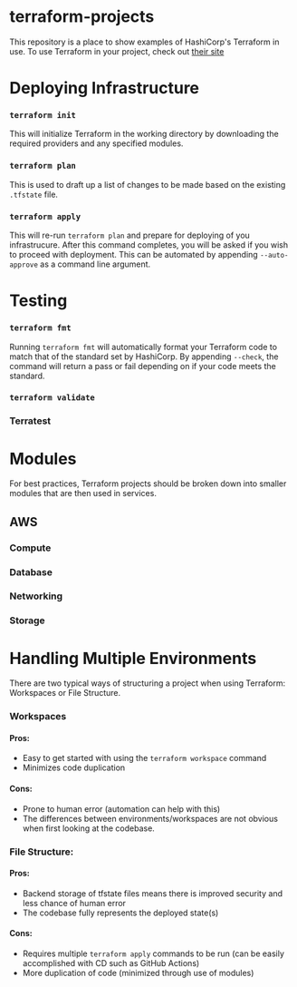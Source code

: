 # terraform-projects
This repository is a place to show examples of HashiCorp's Terraform in use.
To use Terraform in your project, check out [their site](https://www.terraform.io/)

# Deploying Infrastructure

### `terraform init`
This will initialize Terraform in the working directory by downloading the required providers and any specified modules. 

### `terraform plan`
This is used to draft up a list of changes to be made based on the existing `.tfstate` file. 

### `terraform apply`
This will re-run `terraform plan` and prepare for deploying of you infrastrucure. After this 
command completes, you will be asked if you wish to proceed with deployment. This can be automated 
by appending `--auto-approve` as a command line argument.

# Testing

### `terraform fmt`
Running `terraform fmt` will automatically format your Terraform code to match that of the standard set
by HashiCorp. By appending `--check`, the command will return a pass or fail depending on if your code
meets the standard.

### `terraform validate`

### Terratest

# Modules
For best practices, Terraform projects should be broken down into smaller modules that are then used
in services.

## AWS

### Compute

### Database

### Networking

### Storage

# Handling Multiple Environments
There are two typical ways of structuring a project when using Terraform: Workspaces or File Structure.

### Workspaces
#### Pros:
- Easy to get started with using the `terraform workspace` command
- Minimizes code duplication

#### Cons:
- Prone to human error (automation can help with this)
- The differences between environments/workspaces are not obvious when first looking at the codebase.

### File Structure:
#### Pros: 
- Backend storage of tfstate files means there is improved security and less chance of human error
- The codebase fully represents the deployed state(s)

#### Cons:
- Requires multiple `terraform apply` commands to be run (can be easily accomplished with CD such as GitHub Actions)
- More duplication of code (minimized through use of modules)